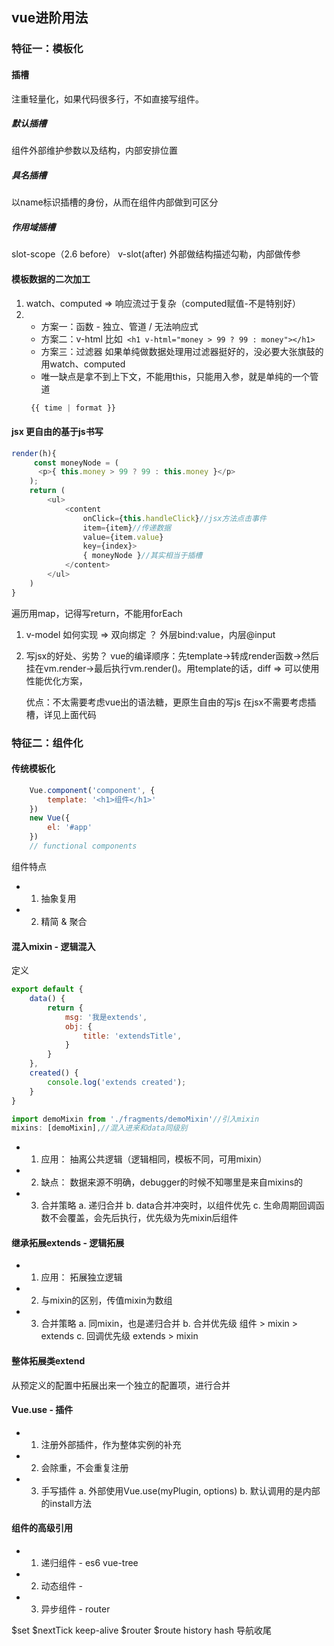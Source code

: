 ## vue进阶用法
### 特征一：模板化
#### 插槽
注重轻量化，如果代码很多行，不如直接写组件。
##### 默认插槽
组件外部维护参数以及结构，内部安排位置

##### 具名插槽
以name标识插槽的身份，从而在组件内部做到可区分

##### 作用域插槽
slot-scope（2.6 before）
v-slot(after)
外部做结构描述勾勒，内部做传参

#### 模板数据的二次加工
1. watch、computed => 响应流过于复杂（computed赋值-不是特别好）
2. * 方案一：函数 - 独立、管道 / 无法响应式
   * 方案二：v-html 比如` <h1 v-html="money > 99 ? 99 : money"></h1>`
   * 方案三：过滤器
   如果单纯做数据处理用过滤器挺好的，没必要大张旗鼓的用watch、computed
    - 唯一缺点是拿不到上下文，不能用this，只能用入参，就是单纯的一个管道
   ```js
    {{ time | format }}
   ```

#### jsx 更自由的基于js书写
```js
render(h){
     const moneyNode = (
      <p>{ this.money > 99 ? 99 : this.money }</p>
    );
    return (
        <ul>
            <content
                onClick={this.handleClick}//jsx方法点击事件
                item={item}//传递数据
                value={item.value}
                key={index}>
                { moneyNode }//其实相当于插槽 
            </content>
        </ul>
    )
}
```
遍历用map，记得写return，不能用forEach

1. v-model 如何实现 => 双向绑定 ？
    外层bind:value，内层@input
 
2. 写jsx的好处、劣势？
    vue的编译顺序：先template->转成render函数->然后挂在vm.render->最后执行vm.render()。用template的话，diff => 可以使用性能优化方案，
  
    优点：不太需要考虑vue出的语法糖，更原生自由的写js
    在jsx不需要考虑插槽，详见上面代码


### 特征二：组件化
#### 传统模板化
```js
    Vue.component('component', {
        template: '<h1>组件</h1>'
    })
    new Vue({
        el: '#app'
    })
    // functional components
```
组件特点
* 1. 抽象复用
* 2. 精简 & 聚合

#### 混入mixin - 逻辑混入
定义
```js
export default {
    data() {
        return {
            msg: '我是extends',
            obj: {
                title: 'extendsTitle',
            }
        }
    },
    created() {
        console.log('extends created');
    }
}
```
```js
import demoMixin from './fragments/demoMixin'//引入mixin
mixins: [demoMixin],//混入进来和data同级别
```
* 1. 应用： 抽离公共逻辑（逻辑相同，模板不同，可用mixin）
* 2. 缺点： 数据来源不明确，debugger的时候不知哪里是来自mixins的
* 3. 合并策略
    a. 递归合并
    b. data合并冲突时，以组件优先
    c. 生命周期回调函数不会覆盖，会先后执行，优先级为先mixin后组件

#### 继承拓展extends - 逻辑拓展
* 1. 应用： 拓展独立逻辑
* 2. 与mixin的区别，传值mixin为数组
* 3. 合并策略
    a. 同mixin，也是递归合并
    b. 合并优先级 组件 > mixin > extends
    c. 回调优先级 extends > mixin

#### 整体拓展类extend
从预定义的配置中拓展出来一个独立的配置项，进行合并

#### Vue.use - 插件
* 1. 注册外部插件，作为整体实例的补充
* 2. 会除重，不会重复注册
* 3. 手写插件
    a. 外部使用Vue.use(myPlugin, options)
    b. 默认调用的是内部的install方法

#### 组件的高级引用
* 1. 递归组件 - es6 vue-tree
* 2. 动态组件 - <component :is='name'></component>
* 3. 异步组件 - router

$set $nextTick keep-alive
$router $route history hash 导航收尾
